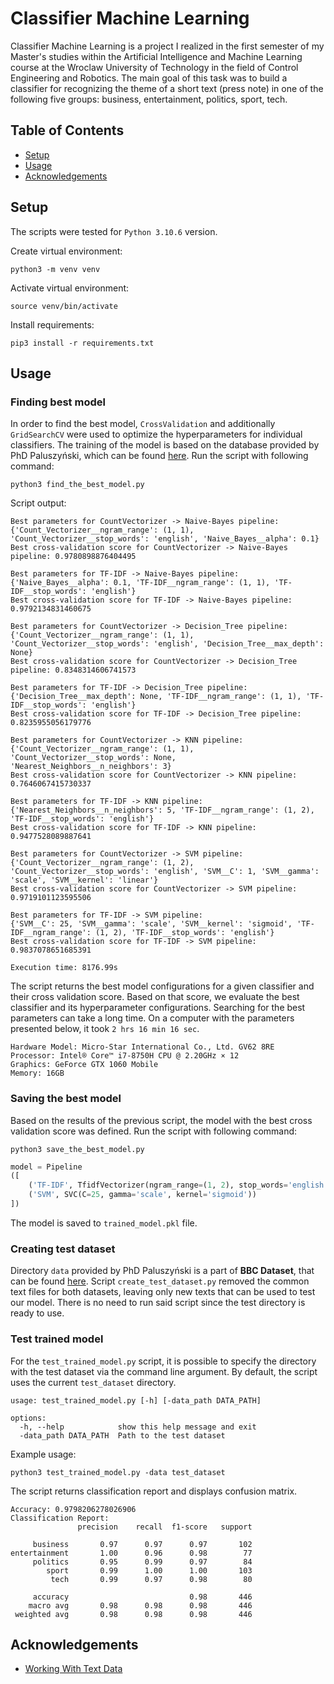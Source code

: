 # Classifier Machine Learning

Classifier Machine Learning is a project I realized in the first semester of my Master's studies within the Artificial Intelligence and Machine Learning course at the Wroclaw University of Technology in the field of Control Engineering and Robotics.
The main goal of this task was to build a classifier for recognizing the theme of a short text (press note) in one of the following five groups: business, entertainment, politics, sport, tech.

## Table of Contents
- [Setup](#setup)
- [Usage](#usage)
- [Acknowledgements](#acknowledgements)

## Setup
The scripts were tested for `Python 3.10.6` version.

Create virtual environment:

```
python3 -m venv venv
```

Activate virtual environment:

```
source venv/bin/activate 
```

Install requirements:

```
pip3 install -r requirements.txt
```

## Usage

### Finding best model

In order to find the best model, `CrossValidation` and additionally `GridSearchCV` were used to optimize the hyperparameters for individual classifiers. The training of the model is based on the database provided by PhD Paluszyński, which can be found [here](https://kcir.pwr.edu.pl/~witold/ai/TextClass_text.tgz). Run the script with following command:

```
python3 find_the_best_model.py
```

Script output:

```
Best parameters for CountVectorizer -> Naive-Bayes pipeline: 
{'Count_Vectorizer__ngram_range': (1, 1), 'Count_Vectorizer__stop_words': 'english', 'Naive_Bayes__alpha': 0.1}
Best cross-validation score for CountVectorizer -> Naive-Bayes pipeline: 0.9780898876404495

Best parameters for TF-IDF -> Naive-Bayes pipeline: 
{'Naive_Bayes__alpha': 0.1, 'TF-IDF__ngram_range': (1, 1), 'TF-IDF__stop_words': 'english'}
Best cross-validation score for TF-IDF -> Naive-Bayes pipeline: 0.9792134831460675

Best parameters for CountVectorizer -> Decision_Tree pipeline: 
{'Count_Vectorizer__ngram_range': (1, 1), 'Count_Vectorizer__stop_words': 'english', 'Decision_Tree__max_depth': None}
Best cross-validation score for CountVectorizer -> Decision_Tree pipeline: 0.8348314606741573

Best parameters for TF-IDF -> Decision_Tree pipeline:
{'Decision_Tree__max_depth': None, 'TF-IDF__ngram_range': (1, 1), 'TF-IDF__stop_words': 'english'}
Best cross-validation score for TF-IDF -> Decision_Tree pipeline: 0.8235955056179776

Best parameters for CountVectorizer -> KNN pipeline:
{'Count_Vectorizer__ngram_range': (1, 1), 'Count_Vectorizer__stop_words': None, 'Nearest_Neighbors__n_neighbors': 3}
Best cross-validation score for CountVectorizer -> KNN pipeline: 0.7646067415730337

Best parameters for TF-IDF -> KNN pipeline:
{'Nearest_Neighbors__n_neighbors': 5, 'TF-IDF__ngram_range': (1, 2), 'TF-IDF__stop_words': 'english'}
Best cross-validation score for TF-IDF -> KNN pipeline: 0.9477528089887641

Best parameters for CountVectorizer -> SVM pipeline:
{'Count_Vectorizer__ngram_range': (1, 2), 'Count_Vectorizer__stop_words': 'english', 'SVM__C': 1, 'SVM__gamma': 'scale', 'SVM__kernel': 'linear'}
Best cross-validation score for CountVectorizer -> SVM pipeline: 0.9719101123595506

Best parameters for TF-IDF -> SVM pipeline:
{'SVM__C': 25, 'SVM__gamma': 'scale', 'SVM__kernel': 'sigmoid', 'TF-IDF__ngram_range': (1, 2), 'TF-IDF__stop_words': 'english'}
Best cross-validation score for TF-IDF -> SVM pipeline: 0.9837078651685391

Execution time: 8176.99s
```

The script returns the best model configurations for a given classifier and their cross validation score. Based on that score, we evaluate the best classifier and its hyperparameter configurations. Searching for the best parameters can take a long time. On a computer with the parameters presented below, it took `2 hrs 16 min 16 sec`.

```
Hardware Model: Micro-Star International Co., Ltd. GV62 8RE
Processor: Intel® Core™ i7-8750H CPU @ 2.20GHz × 12
Graphics: GeForce GTX 1060 Mobile
Memory: 16GB
```

### Saving the best model

Based on the results of the previous script, the model with the best cross validation score was defined. Run the script with following command:

```
python3 save_the_best_model.py
```

```python
model = Pipeline
([
    ('TF-IDF', TfidfVectorizer(ngram_range=(1, 2), stop_words='english')),
    ('SVM', SVC(C=25, gamma='scale', kernel='sigmoid'))
])
```
The model is saved to `trained_model.pkl` file.

### Creating test dataset

Directory `data` provided by PhD Paluszyński is a part of **BBC Dataset**, that can be found [here](http://mlg.ucd.ie/datasets/bbc.html). Script `create_test_dataset.py` removed the common text files for both datasets, leaving only new texts that can be used to test our model. There is no need to run said script since the test directory is ready to use.

### Test trained model

For the `test_trained_model.py` script, it is possible to specify the directory with the test dataset via the command line argument. By default, the script uses the current `test_dataset` directory.

```
usage: test_trained_model.py [-h] [-data_path DATA_PATH]

options:
  -h, --help            show this help message and exit
  -data_path DATA_PATH  Path to the test dataset
```

Example usage:

```
python3 test_trained_model.py -data test_dataset
```

The script returns classification report and displays confusion matrix.

```
Accuracy: 0.9798206278026906
Classification Report:
               precision    recall  f1-score   support

     business       0.97      0.97      0.97       102
entertainment       1.00      0.96      0.98        77
     politics       0.95      0.99      0.97        84
        sport       0.99      1.00      1.00       103
         tech       0.99      0.97      0.98        80

     accuracy                           0.98       446
    macro avg       0.98      0.98      0.98       446
 weighted avg       0.98      0.98      0.98       446

```

## Acknowledgements
- [Working With Text Data](https://scikit-learn.org/stable/tutorial/text_analytics/working_with_text_data.html)
